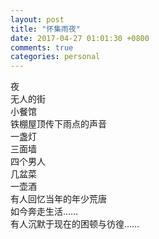 ```yaml
---
layout: post
title: "怀集雨夜"
date: 2017-04-27 01:01:30 +0800
comments: true
categories: personal
---
```

夜  
无人的街  
小餐馆  
铁棚屋顶传下雨点的声音  
一盏灯  
三面墙  
四个男人  
几盆菜  
一壶酒  
有人回忆当年的年少荒唐  
如今奔走生活……  
有人沉默于现在的困顿与彷徨……  
